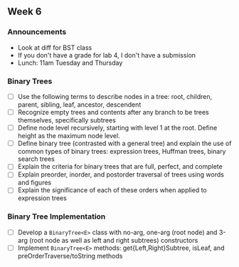 ## Week 6

### Announcements
* Look at diff for BST class
* If you don't have a grade for lab 4, I don't have a submission
* Lunch: 11am Tuesday and Thursday

### Binary Trees

* [ ] Use the following terms to describe nodes in a tree: root, children, parent, sibling, leaf, ancestor, descendent
* [ ] Recognize empty trees and contents after any branch to be trees themselves, specifically subtrees
* [ ] Define node level recursively, starting with level 1 at the root. Define height as the maximum node level.
* [ ] Define binary tree (contrasted with a general tree) and explain the use of common types of binary trees: expression trees, Huffman trees, binary search trees
* [ ] Explain the criteria for binary trees that are full, perfect, and complete
* [ ] Explain preorder, inorder, and postorder traversal of trees using words and figures
* [ ] Explain the significance of each of these orders when applied to expression trees

### Binary Tree Implementation

* [ ] Develop a `BinaryTree<E>` class with no-arg, one-arg (root node) and 3-arg (root node as well as left and right subtrees) constructors
* [ ] Implement `BinaryTree<E>` methods: get{Left,Right}Subtree, isLeaf, and preOrderTraverse/toString methods
